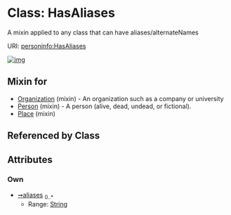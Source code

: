 
# Class: HasAliases


A mixin applied to any class that can have aliases/alternateNames

URI: [personinfo:HasAliases](https://w3id.org/linkml/examples/personinfo/HasAliases)


[![img](https://yuml.me/diagram/nofunky;dir:TB/class/[Place]uses%20-.->[HasAliases&#124;aliases:string%20*],[Person]uses%20-.->[HasAliases],[Organization]uses%20-.->[HasAliases],[Place],[Person],[Organization])](https://yuml.me/diagram/nofunky;dir:TB/class/[Place]uses%20-.->[HasAliases&#124;aliases:string%20*],[Person]uses%20-.->[HasAliases],[Organization]uses%20-.->[HasAliases],[Place],[Person],[Organization])

## Mixin for

 * [Organization](Organization.md) (mixin)  - An organization such as a company or university
 * [Person](Person.md) (mixin)  - A person (alive, dead, undead, or fictional).
 * [Place](Place.md) (mixin) 

## Referenced by Class


## Attributes


### Own

 * [➞aliases](hasAliases__aliases.md)  <sub>0..\*</sub>
     * Range: [String](types/String.md)
